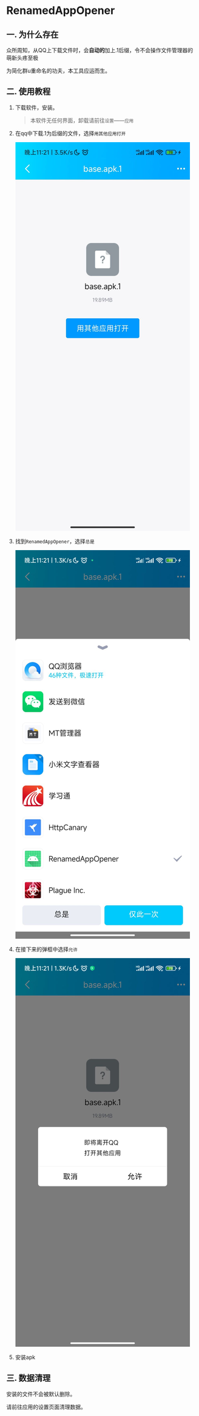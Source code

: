 # RenamedAppOpener

## 一. 为什么存在

众所周知，从QQ上下载文件时，会**自动的**加上.1后缀，令不会操作文件管理器的萌新头疼至极

为简化群u重命名的功夫，本工具应运而生。



## 二. 使用教程

1. 下载软件，安装。

   > 本软件无任何界面，卸载请前往`设置`——`应用`

2. 在qq中下载.1为后缀的文件，选择`用其他应用打开`

   ![img](README.assets/1.jpeg)

3. 找到`RenamedAppOpener`，选择`总是`

   ![2d2b42512dc59b710f0b5b60dabb71e3](README.assets/2.jpg)

4. 在接下来的弹框中选择`允许`

   ![img](README.assets/3.jpg)

5. 安装apk

## 三. 数据清理

安装的文件不会被默认删除。

请前往应用的设置页面清理数据。
